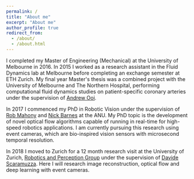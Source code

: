 ```yaml
---
permalink: /
title: "About me"
excerpt: "About me"
author_profile: true
redirect_from: 
  - /about/
  - /about.html
---
```

I completed my Master of Engineering (Mechanical) at the University of Melbourne in 2016. In 2015 I worked as a research assistant in the Fluid Dynamics lab at Melbourne before completing an exchange semester at ETH Zurich.
My final year Master's thesis was a combined project with the University of Melbourne and The Northern Hospital, performing computational fluid dynamics studies on patient-specific coronary arteries under the supervision of <a href="https://mechanical.eng.unimelb.edu.au/people/a-ooi" target="_blank">Andrew Ooi</a>.

In 2017 I commenced my PhD in Robotic Vision under the supervision of <a href="https://cecs.anu.edu.au/people/robert-mahony" target="_blank">Rob Mahony</a> and <a href="http://users.cecs.anu.edu.au/~nmb/" target="_blank">Nick Barnes</a> at the ANU.
My PhD topic is the development of novel optical flow algorithms capable of running in real-time for high-speed robotics applications.
I am currently pursuing this research using event cameras, which are bio-inspired vision sensors with microsecond temporal resolution.

In 2018 I moved to Zurich for a 12 month research visit at the University of Zurich, <a href="http://rpg.ifi.uzh.ch/" target="_blank">Robotics and Perception Group</a> under the supervision of <a href="http://rpg.ifi.uzh.ch/people_scaramuzza.html" target="_blank">Davide Scaramuzza</a>.
Here I will research image reconstruction, optical flow and deep learning with event cameras.

